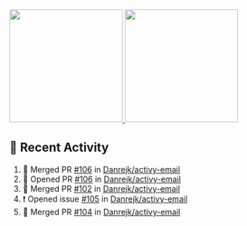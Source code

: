 <a href="https://github.com/anuraghazra/github-readme-stats">
  <img height=200 src="https://readme-stats-danrejk.vercel.app/api?username=Danrejk&theme=github_dark&border_color=3d444d&count_private=true" />
</a>
<a href="https://github.com/anuraghazra/github-readme-stats">
  <img height=200 src="https://readme-stats-danrejk.vercel.app/api/top-langs/?username=Danrejk&layout=donut&theme=github_dark&border_color=3d444d&count_private=true" />
</a>

## 🚀 Recent Activity  
<!--START_SECTION:activity-->
1. 🎉 Merged PR [#106](https://github.com/Danrejk/activy-email/pull/106) in [Danrejk/activy-email](https://github.com/Danrejk/activy-email)
2. 💪 Opened PR [#106](https://github.com/Danrejk/activy-email/pull/106) in [Danrejk/activy-email](https://github.com/Danrejk/activy-email)
3. 🎉 Merged PR [#102](https://github.com/Danrejk/activy-email/pull/102) in [Danrejk/activy-email](https://github.com/Danrejk/activy-email)
4. ❗ Opened issue [#105](https://github.com/Danrejk/activy-email/issues/105) in [Danrejk/activy-email](https://github.com/Danrejk/activy-email)
5. 🎉 Merged PR [#104](https://github.com/Danrejk/activy-email/pull/104) in [Danrejk/activy-email](https://github.com/Danrejk/activy-email)
<!--END_SECTION:activity-->
